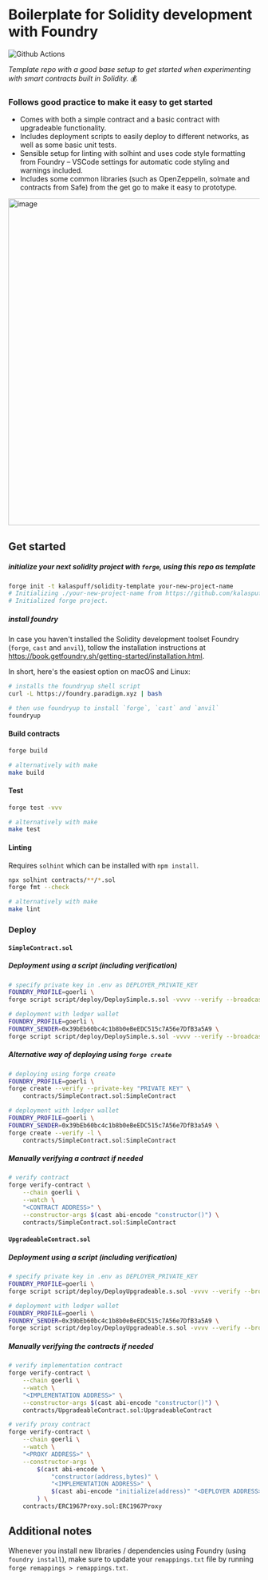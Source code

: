 # Boilerplate for Solidity development with Foundry

![Github Actions](https://github.com/kalaspuff/solidity-template/workflows/test/badge.svg)

*Template repo with a good base setup to get started when experimenting with smart contracts built in Solidity.* 💰

### Follows good practice to make it easy to get started

* Comes with both a simple contract and a basic contract with upgradeable functionality.
* Includes deployment scripts to easily deploy to different networks, as well as some basic unit tests.
* Sensible setup for linting with solhint and uses code style formatting from Foundry – VSCode settings for automatic code styling and warnings included.
* Includes some common libraries (such as OpenZeppelin, solmate and contracts from Safe) from the get go to make it easy to prototype.

<img width="654" alt="image" src="https://user-images.githubusercontent.com/89139/209405908-9ae22c4d-e516-402e-afbe-fc226f53045c.png">

## Get started

##### initialize your next solidity project with `forge`, using this repo as template

```bash
forge init -t kalaspuff/solidity-template your-new-project-name
# Initializing ./your-new-project-name from https://github.com/kalaspuff/solidity-template...
# Initialized forge project.
```

##### install foundry

In case you haven't installed the Solidity development toolset Foundry (`forge`, `cast` and `anvil`), tollow the installation instructions at <https://book.getfoundry.sh/getting-started/installation.html>.

In short, here's the easiest option on macOS and Linux:

```bash
# installs the foundryup shell script
curl -L https://foundry.paradigm.xyz | bash

# then use foundryup to install `forge`, `cast` and `anvil`
foundryup
```

#### Build contracts

```bash
forge build

# alternatively with make
make build
```

#### Test

```bash
forge test -vvv

# alternatively with make
make test
```

#### Linting

Requires `solhint` which can be installed with `npm install`.

```bash
npx solhint contracts/**/*.sol
forge fmt --check

# alternatively with make
make lint
```

### Deploy

#### `SimpleContract.sol`

##### Deployment using a script (including verification)

```bash
# specify private key in .env as DEPLOYER_PRIVATE_KEY
FOUNDRY_PROFILE=goerli \
forge script script/deploy/DeploySimple.s.sol -vvvv --verify --broadcast

# deployment with ledger wallet
FOUNDRY_PROFILE=goerli \
FOUNDRY_SENDER=0x39bEb60bc4c1b8b0eBeEDC515c7A56e7DfB3a5A9 \
forge script script/deploy/DeploySimple.s.sol -vvvv --verify --broadcast -l
```

##### Alternative way of deploying using `forge create`

```bash
# deploying using forge create
FOUNDRY_PROFILE=goerli \
forge create --verify --private-key "PRIVATE KEY" \
    contracts/SimpleContract.sol:SimpleContract

# deployment with ledger wallet
FOUNDRY_PROFILE=goerli \
FOUNDRY_SENDER=0x39bEb60bc4c1b8b0eBeEDC515c7A56e7DfB3a5A9 \
forge create --verify -l \
    contracts/SimpleContract.sol:SimpleContract
```

##### Manually verifying a contract if needed

```bash
# verify contract
forge verify-contract \
    --chain goerli \
    --watch \
    "<CONTRACT ADDRESS>" \
    --constructor-args $(cast abi-encode "constructor()") \
    contracts/SimpleContract.sol:SimpleContract
```

#### `UpgradeableContract.sol`

##### Deployment using a script (including verification)

```bash
# specify private key in .env as DEPLOYER_PRIVATE_KEY
FOUNDRY_PROFILE=goerli \
forge script script/deploy/DeployUpgradeable.s.sol -vvvv --verify --broadcast

# deployment with ledger wallet
FOUNDRY_PROFILE=goerli \
FOUNDRY_SENDER=0x39bEb60bc4c1b8b0eBeEDC515c7A56e7DfB3a5A9 \
forge script script/deploy/DeployUpgradeable.s.sol -vvvv --verify --broadcast -l
```

##### Manually verifying the contracts if needed

```bash
# verify implementation contract
forge verify-contract \
    --chain goerli \
    --watch \
    "<IMPLEMENTATION ADDRESS>" \
    --constructor-args $(cast abi-encode "constructor()") \
    contracts/UpgradeableContract.sol:UpgradeableContract

# verify proxy contract
forge verify-contract \
    --chain goerli \
    --watch \
    "<PROXY ADDRESS>" \
    --constructor-args \
        $(cast abi-encode \
            "constructor(address,bytes)" \
            "<IMPLEMENTATION ADDRESS>" \
            $(cast abi-encode "initialize(address)" "<DEPLOYER ADDRESS>") \
        ) \
    contracts/ERC1967Proxy.sol:ERC1967Proxy
```

## Additional notes

Whenever you install new libraries / dependencies using Foundry (using `foundry install`), make sure to update your `remappings.txt` file by running `forge remappings > remappings.txt`.
